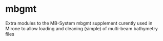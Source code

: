 # mbgmt
Extra modules to the MB-System mbgmt supplement curently used in Mirone to allow loading and cleaning (simple) of multi-beam bathymetry files
